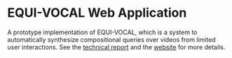# EQUI-VOCAL Web Application

A prototype implementation of EQUI-VOCAL, which is a system to automatically synthesize compositional queries over videos from limited user interactions. See the [technical report](https://arxiv.org/abs/2301.00929) and the [website](https://db.cs.washington.edu/projects/visualworld/) for more details.